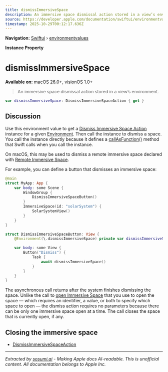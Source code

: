 ```yaml
---
title: dismissImmersiveSpace
description: An immersive space dismissal action stored in a view’s environment.
source: https://developer.apple.com/documentation/swiftui/environmentvalues/dismissimmersivespace
timestamp: 2025-10-29T00:12:17.636Z
---
```


**Navigation:** [Swiftui](/documentation/swiftui) › [environmentvalues](/documentation/swiftui/environmentvalues)

**Instance Property**

# dismissImmersiveSpace

**Available on:** macOS 26.0+, visionOS 1.0+

> An immersive space dismissal action stored in a view’s environment.

```swift
var dismissImmersiveSpace: DismissImmersiveSpaceAction { get }
```

## Discussion

Use this environment value to get a [Dismiss Immersive Space Action](/documentation/swiftui/dismissimmersivespaceaction) instance for a given [Environment](/documentation/swiftui/environment). Then call the instance to dismiss a space. You call the instance directly because it defines a [callAsFunction()](/documentation/swiftui/dismissimmersivespaceaction/callasfunction()) method that Swift calls when you call the instance.

On macOS, this may be used to dismiss a remote immersive space declared with [Remote Immersive Space](/documentation/swiftui/remoteimmersivespace).

For example, you can define a button that dismisses an immersive space:

```swift
@main
struct MyApp: App {
    var body: some Scene {
        WindowGroup {
            DismissImmersiveSpaceButton()
        }
        ImmersiveSpace(id: "solarSystem") {
            SolarSystemView()
        }
    }
}

struct DismissImmersiveSpaceButton: View {
    @Environment(\.dismissImmersiveSpace) private var dismissImmersiveSpace

    var body: some View {
        Button("Dismiss") {
            Task {
                await dismissImmersiveSpace()
            }
        }
    }
}
```

The asynchronous call returns after the system finishes dismissing the space. Unlike the call to [open Immersive Space](/documentation/swiftui/environmentvalues/openimmersivespace) that you use to open the space — which requires an identifier, a value, or both to specify which space to open — the dismiss action requires no parameters because there can be only one immersive space open at a time. The call closes the space that is currently open, if any.

## Closing the immersive space

- [DismissImmersiveSpaceAction](/documentation/swiftui/dismissimmersivespaceaction)

---

*Extracted by [sosumi.ai](https://sosumi.ai) - Making Apple docs AI-readable.*
*This is unofficial content. All documentation belongs to Apple Inc.*

